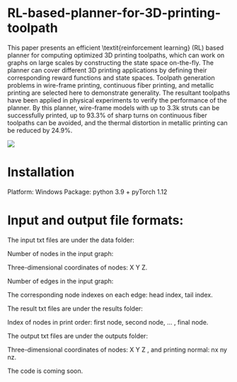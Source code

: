 # RL-based-planner-for-3D-printing-toolpath

This paper presents an efficient \textit{reinforcement learning} (RL) based planner for computing optimized 3D printing toolpaths, which can work on graphs on large scales by constructing the state space on-the-fly. The planner can cover different 3D printing applications by defining their corresponding reward functions and state spaces. Toolpath generation problems in wire-frame printing, continuous fiber printing, and metallic printing are selected here to demonstrate generality. The resultant toolpaths have been applied in physical experiments to verify the performance of the planner. By this planner, wire-frame models with up to 3.3k struts can be successfully printed, up to 93.3% of sharp turns on continuous fiber toolpaths can be avoided, and the thermal distortion in metallic printing can be reduced by 24.9%.

![](Figures/RoboDK_setting_up.png)

# Installation

Platform: Windows
Package: python 3.9 + pyTorch 1.12

# Input and output file formats:

The input txt files are under the data folder:

Number of nodes in the input graph:

Three-dimensional coordinates of nodes: X Y Z.

Number of edges in the input graph:

The corresponding node indexes on each edge: head index, tail index.

The result txt files are under the results folder:

Index of nodes in print order: first node, second node, ... , final node.

The output txt files are under the outputs folder:

Three-dimensional coordinates of nodes: X Y Z , and printing normal: nx ny nz.

The code is coming soon.
